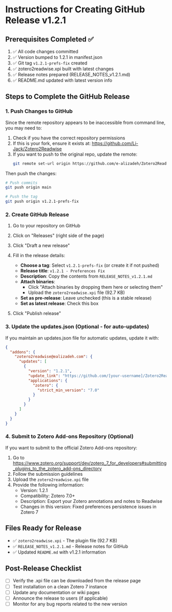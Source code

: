 # Instructions for Creating GitHub Release v1.2.1

## Prerequisites Completed ✅

1. ✅ All code changes committed
2. ✅ Version bumped to 1.2.1 in manifest.json
3. ✅ Git tag `v1.2.1-prefs-fix` created
4. ✅ zotero2readwise.xpi built with latest changes
5. ✅ Release notes prepared (RELEASE_NOTES_v1.2.1.md)
6. ✅ README.md updated with latest version info

## Steps to Complete the GitHub Release

### 1. Push Changes to GitHub

Since the remote repository appears to be inaccessible from command line, you may need to:

1. Check if you have the correct repository permissions
2. If this is your fork, ensure it exists at: https://github.com/Li-Jack/Zotero2Readwise
3. If you want to push to the original repo, update the remote:
   ```bash
   git remote set-url origin https://github.com/e-alizadeh/Zotero2Readwise.git
   ```

Then push the changes:
```bash
# Push commits
git push origin main

# Push the tag
git push origin v1.2.1-prefs-fix
```

### 2. Create GitHub Release

1. Go to your repository on GitHub
2. Click on "Releases" (right side of the page)
3. Click "Draft a new release"
4. Fill in the release details:
   - **Choose a tag**: Select `v1.2.1-prefs-fix` (or create it if not pushed)
   - **Release title**: `v1.2.1 - Preferences Fix`
   - **Description**: Copy the contents from `RELEASE_NOTES_v1.2.1.md`
   - **Attach binaries**: 
     - Click "Attach binaries by dropping them here or selecting them"
     - Upload the `zotero2readwise.xpi` file (92.7 KB)
   - **Set as pre-release**: Leave unchecked (this is a stable release)
   - **Set as latest release**: Check this box

5. Click "Publish release"

### 3. Update the updates.json (Optional - for auto-updates)

If you maintain an updates.json file for automatic updates, update it with:

```json
{
  "addons": {
    "zotero2readwise@ealizadeh.com": {
      "updates": [
        {
          "version": "1.2.1",
          "update_link": "https://github.com/[your-username]/Zotero2Readwise/releases/download/v1.2.1-prefs-fix/zotero2readwise.xpi",
          "applications": {
            "zotero": {
              "strict_min_version": "7.0"
            }
          }
        }
      ]
    }
  }
}
```

### 4. Submit to Zotero Add-ons Repository (Optional)

If you want to submit to the official Zotero Add-ons repository:

1. Go to https://www.zotero.org/support/dev/zotero_7_for_developers#submitting_plugins_to_the_zotero_add-ons_directory
2. Follow the submission guidelines
3. Upload the `zotero2readwise.xpi` file
4. Provide the following information:
   - Version: 1.2.1
   - Compatibility: Zotero 7.0+
   - Description: Export your Zotero annotations and notes to Readwise
   - Changes in this version: Fixed preferences persistence issues in Zotero 7

## Files Ready for Release

- ✅ `zotero2readwise.xpi` - The plugin file (92.7 KB)
- ✅ `RELEASE_NOTES_v1.2.1.md` - Release notes for GitHub
- ✅ Updated `README.md` with v1.2.1 information

## Post-Release Checklist

- [ ] Verify the .xpi file can be downloaded from the release page
- [ ] Test installation on a clean Zotero 7 instance
- [ ] Update any documentation or wiki pages
- [ ] Announce the release to users (if applicable)
- [ ] Monitor for any bug reports related to the new version
